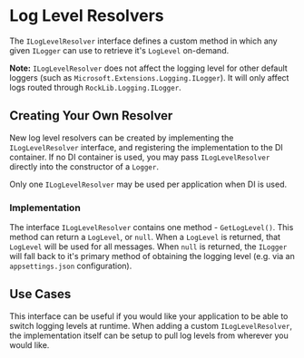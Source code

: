 # Log Level Resolvers

The `ILogLevelResolver` interface defines a custom method in which any given `ILogger` can use to retrieve it's `LogLevel` on-demand.

**Note:** `ILogLevelResolver` does not affect the logging level for other default loggers (such as `Microsoft.Extensions.Logging.ILogger`). It will only affect logs routed through `RockLib.Logging.ILogger`.

## Creating Your Own Resolver

New log level resolvers can be created by implementing the `ILogLevelResolver` interface, and registering the implementation to the DI container. If no DI container is used, you may pass `ILogLevelResolver` directly into the constructor of a `Logger`. 

Only one `ILogLevelResolver` may be used per application when DI is used.

### Implementation

The interface `ILogLevelResolver` contains one method - `GetLogLevel()`. This method can return a `LogLevel`, or `null`. When a `LogLevel` is returned, that `LogLevel` will be used for all messages. When `null` is returned, the `ILogger` will fall back to it's primary method of obtaining the logging level (e.g. via an `appsettings.json` configuration).

## Use Cases

This interface can be useful if you would like your application to be able to switch logging levels at runtime. When adding a custom `ILogLevelResolver`, the implementation itself can be setup to pull log levels from wherever you would like.